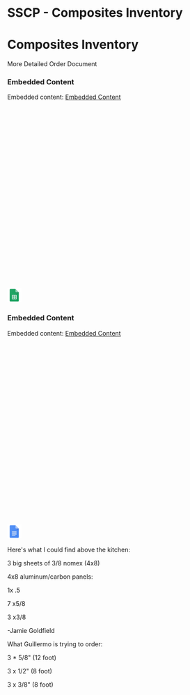# SSCP - Composites Inventory

# Composites Inventory

More Detailed Order Document

[](https://docs.google.com/spreadsheets/d/1_cChA5iSYLcM9I8uMDsQKYKXPtgxVe3W4tJfnj8K9wQ/edit)

### Embedded Content

Embedded content: [Embedded Content]()

<iframe width="100%" height="400" src="" frameborder="0"></iframe>

![](../../../../assets/sheets_32dp.png)

[](https://docs.google.com/document/d/1vr0aOAsQ359r0RxzMJklf7_HjAQU7VSig6eidgSwEcY/edit)

### Embedded Content

Embedded content: [Embedded Content]()

<iframe width="100%" height="400" src="" frameborder="0"></iframe>

![](../../../../assets/docs_32dp.png)

Here's what I could find above the kitchen:

3 big sheets of 3/8 nomex (4x8)

4x8 aluminum/carbon panels:

1x .5 

7 x5/8                                            

3 x3/8

-Jamie Goldfield

What Guillermo is trying to order:

3 * 5/8" (12 foot)

3 x 1/2" (8 foot)

3 x 3/8" (8 foot)

